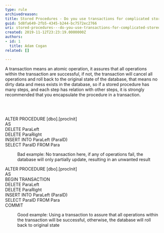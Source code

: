 ```yaml
---
type: rule
archivedreason: 
title: Stored Procedures - Do you use transactions for complicated stored procedures?
guid: 5d8fa649-2fb5-4345-b244-bc7572ec2766
uri: stored-procedures---do-you-use-transactions-for-complicated-stored-procedures
created: 2019-11-12T23:23:19.0000000Z
authors:
- id: 1
  title: Adam Cogan
related: []

---
```



<p class="ssw15-rteElement-P">​A transaction means an atomic operation, it assures that all operations within the transaction are successful, if not, the transaction will cancel all operations and roll back to the original state of the database, that means no dirty data and mess exists in the database, so if a stored procedure has many steps, and each step has relation with other steps, it is strongly recommended that you encapsulate the procedure in a transaction.​<br></p>
<br><excerpt class='endintro'></excerpt><br>
<p class="ssw15-rteElement-CodeArea">ALTER PROCEDURE [dbo].[procInit]<br>AS<br> DELETE ParaLeft<br> DELETE ParaRight<br> INSERT INTO ParaLeft (ParaID)<br> SELECT ParaID FROM Para</p><dd class="ssw15-rteElement-FigureBad">Bad example&#58;&#160;No tran​saction here, if any of operations fail, the database will only partially update, resulting in an unwanted result<br></dd><p class="ssw15-rteElement-CodeArea">ALTER PROCEDURE [dbo].[procInit]<br>AS<br> BEGIN TRANSACTION<br> DELETE ParaLeft<br> DELETE ParaRight<br> INSERT INTO ParaLeft (ParaID)<br> SELECT ParaID FROM Para<br> COMMIT</p><dd class="ssw15-rteElement-FigureGood">Good example&#58;&#160;Using a transaction to assure that all operations within the transaction will be successful, otherwise, the database will roll back to original state​<br></dd>


